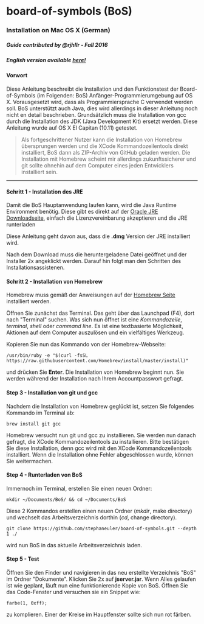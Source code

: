 # board-of-symbols (BoS)

### Installation on Mac OS X (German)
##### Guide contributed by @rjhllr - Fall 2016
##### English version available [here!](./installing-on-os-x.md)

#### Vorwort

Diese Anleitung beschreibt die Installation und den Funktionstest der Board-of-Symbols (im Folgenden: BoS) Anfänger-Programmierumgebung auf OS X. Vorausgesetzt wird, dass als Programmiersprache C verwendet werden soll. BoS unterstützt auch Java, dies wird allerdings in dieser Anleitung noch nicht en detail beschrieben. Grundsätzlich muss die Installation von gcc durch die Installation des JDK (Java Development Kit) ersetzt werden. Diese Anleitung wurde auf OS X El Capitan (10.11) getestet.

> Als fortgeschrittener Nutzer kann die Installation von Homebrew übersprungen werden und die XCode Kommandozeilentools direkt installiert, BoS dann als ZIP-Archiv von GitHub geladen werden. Die Installation mit Homebrew scheint mir allerdings zukunftssicherer und git sollte ohnehin auf dem Computer eines jeden Entwicklers installiert sein.

---

#### Schritt 1 - Installation des JRE

Damit die BoS Hauptanwendung laufen kann, wird die Java Runtime Environment benötig. Diese gibt es direkt auf der [Oracle JRE Downloadseite](http://www.oracle.com/technetwork/java/javase/downloads/jre8-downloads-2133155.html), einfach die Lizenzvereinbarung akzeptieren und die JRE runterladen

Diese Anleitung geht davon aus, dass die **.dmg** Version der JRE installiert wird.

Nach dem Download muss die heruntergeladene Datei geöffnet und der Installer 2x angeklickt werden. Darauf hin folgt man den Schritten des Installationsassistenen.

#### Schritt 2 - Installation von Homebrew

Homebrew muss gemäß der Anweisungen auf der [Homebrew Seite](http://brew.sh/index_de.html) installiert werden. 

Öffnen Sie zunächst das Terminal. Das geht über das Launchpad (F4), dort nach "Terminal" suchen. Was sich nun öffnet ist eine *Kommandozeile*, *terminal*, *shell* oder *command line*. Es ist eine textbasierte Möglichkeit, Aktionen auf dem Computer auszulösen und ein vielfältiges Werkzeug.

Kopieren Sie nun das Kommando von der Homebrew-Webseite:

    /usr/bin/ruby -e "$(curl -fsSL https://raw.githubusercontent.com/Homebrew/install/master/install)"

und drücken Sie **Enter**. Die Installation von Homebrew beginnt nun. Sie werden während der Installation nach Ihrem Accountpasswort gefragt.


#### Step 3 - Installation von git und gcc

Nachdem die Installation von Homebrew geglückt ist, setzen Sie folgendes Kommando im Terminal ab:

    brew install git gcc

Homebrew versucht nun git und gcc zu installieren. Sie werden nun danach gefragt, die XCode Kommandozeilentools zu installieren. Bitte bestätigen Sie diese Installation, denn gcc wird mit den XCode Kommandozeilentools installiert. Wenn die Installation ohne Fehler abgeschlossen wurde, können Sie weitermachen.

#### Step 4 - Runterladen von BoS

Immernoch im Terminal, erstellen Sie einen neuen Ordner:

    mkdir ~/Documents/BoS/ && cd ~/Documents/BoS

Diese 2 Kommandos erstellen einen neuen Ordner (*mkdir*, make directory) und wechselt das Arbeitsverzeichnis dorthin (*cd*, change directory).

    git clone https://github.com/stephaneuler/board-of-symbols.git --depth 1 ./

wird nun BoS in das aktuelle Arbeitsverzeichnis laden.

#### Step 5 - Test

Öffnen Sie den Finder und navigieren in das neu erstellte Verzeichnis "BoS" im Ordner "Dokumente". Klicken Sie 2x auf **jserver.jar**. Wenn Alles gelaufen ist wie geplant, läuft nun eine funktionierende Kopie von BoS. Öffnen Sie das Code-Fenster und versuchen sie ein Snippet wie:

    farbe(1, 0xff);

zu komplieren. Einer der Kreise im Hauptfenster sollte sich nun rot färben.
